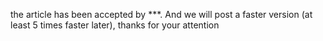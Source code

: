 the article has been accepted by ***. And we will post a faster version (at least 5 times faster later), thanks for your attention
